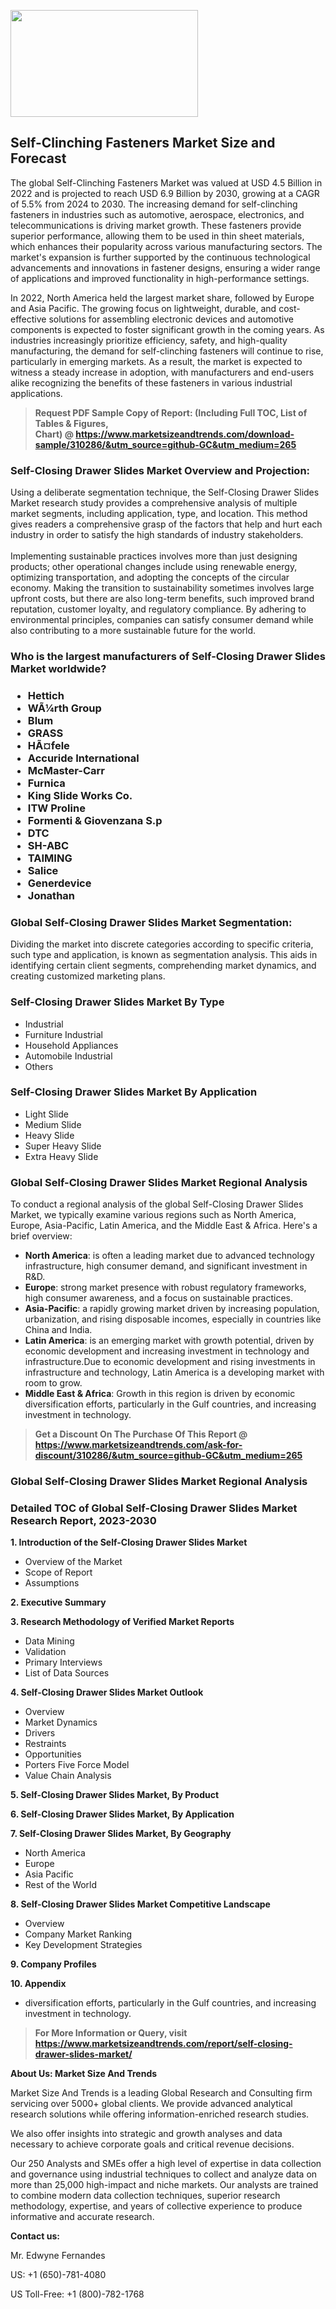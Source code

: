 <p><img class="alignnone size-medium wp-image-20088" src="https://ffe5etoiles.com/wp-content/uploads/2024/12/MST1-300x171.png" alt="" width="300" height="171" /></p><h2>Self-Clinching Fasteners Market Size and Forecast</h2><p>The global Self-Clinching Fasteners Market was valued at USD 4.5 Billion in 2022 and is projected to reach USD 6.9 Billion by 2030, growing at a CAGR of 5.5% from 2024 to 2030. The increasing demand for self-clinching fasteners in industries such as automotive, aerospace, electronics, and telecommunications is driving market growth. These fasteners provide superior performance, allowing them to be used in thin sheet materials, which enhances their popularity across various manufacturing sectors. The market's expansion is further supported by the continuous technological advancements and innovations in fastener designs, ensuring a wider range of applications and improved functionality in high-performance settings.</p><p>In 2022, North America held the largest market share, followed by Europe and Asia Pacific. The growing focus on lightweight, durable, and cost-effective solutions for assembling electronic devices and automotive components is expected to foster significant growth in the coming years. As industries increasingly prioritize efficiency, safety, and high-quality manufacturing, the demand for self-clinching fasteners will continue to rise, particularly in emerging markets. As a result, the market is expected to witness a steady increase in adoption, with manufacturers and end-users alike recognizing the benefits of these fasteners in various industrial applications.</p></p><blockquote id="" class=""><strong>Request PDF Sample Copy of Report: (Including Full TOC, List of Tables &amp; Figures, Chart)&nbsp;@&nbsp;<strong><a href="https://www.marketsizeandtrends.com/download-sample/310286/&utm_source=github-GC&utm_medium=265" target="_blank">https://www.marketsizeandtrends.com/download-sample/310286/&utm_source=github-GC&utm_medium=265</a></strong></strong></blockquote><h3 id="" class="">Self-Closing Drawer Slides Market&nbsp;Overview and Projection:</h3><p id="" class="">Using a deliberate segmentation technique, the Self-Closing Drawer Slides Market research study provides a comprehensive analysis of multiple market segments, including application, type, and location. This method gives readers a comprehensive grasp of the factors that help and hurt each industry in order to satisfy the high standards of industry stakeholders. <br /> <br />Implementing sustainable practices involves more than just designing products; other operational changes include using renewable energy, optimizing transportation, and adopting the concepts of the circular economy. Making the transition to sustainability sometimes involves large upfront costs, but there are also long-term benefits, such improved brand reputation, customer loyalty, and regulatory compliance. By adhering to environmental principles, companies can satisfy consumer demand while also contributing to a more sustainable future for the world.</p><h3 id="" class="">Who is the largest manufacturers of&nbsp;Self-Closing Drawer Slides Market worldwide?</h3><h3 class=""><p><ul><li>Hettich </li><li> WÃ¼rth Group </li><li> Blum </li><li> GRASS </li><li> HÃ¤fele </li><li> Accuride International </li><li> McMaster-Carr </li><li> Furnica </li><li> King Slide Works Co. </li><li> ITW Proline </li><li> Formenti & Giovenzana S.p </li><li> DTC </li><li> SH-ABC </li><li> TAIMING </li><li> Salice </li><li> Generdevice </li><li> Jonathan</li></ul></p></h3><h3 id="" class="">Global&nbsp;Self-Closing Drawer Slides Market Segmentation:</h3><p id="" class="">Dividing the market into discrete categories according to specific criteria, such type and application, is known as segmentation analysis. This aids in identifying certain client segments, comprehending market dynamics, and creating customized marketing plans.</p><h3 id="" class="">Self-Closing Drawer Slides Market&nbsp;By Type</h3><p><p><ul><li>Industrial</li><li> Furniture Industrial</li><li> Household Appliances</li><li> Automobile Industrial</li><li> Others</p></li></ul></p></p><h3 id="" class="">Self-Closing Drawer Slides Market&nbsp;By Application</h3><p class=""><p><ul><li>Light Slide</li><li> Medium Slide</li><li> Heavy Slide</li><li> Super Heavy Slide</li><li> Extra Heavy Slide</li></ul></p></p><h3 id="" class="">Global Self-Closing Drawer Slides Market Regional Analysis</h3><p id="" class="">To conduct a regional analysis of the global Self-Closing Drawer Slides Market, we typically examine various regions such as North America, Europe, Asia-Pacific, Latin America, and the Middle East &amp; Africa. Here's a brief overview:</p><ul><li><strong>North America</strong>: is often a leading market due to advanced technology infrastructure, high consumer demand, and significant investment in R&amp;D.</li><li><strong>Europe</strong>: strong market presence with robust regulatory frameworks, high consumer awareness, and a focus on sustainable practices.</li><li><strong>Asia-Pacific</strong>: a rapidly growing market driven by increasing population, urbanization, and rising disposable incomes, especially in countries like China and India.</li><li><strong>Latin America</strong>: is an emerging market with growth potential, driven by economic development and increasing investment in technology and infrastructure.Due to economic development and rising investments in infrastructure and technology, Latin America is a developing market with room to grow.</li><li><strong>Middle East &amp; Africa</strong>: Growth in this region is driven by economic diversification efforts, particularly in the Gulf countries, and increasing investment in technology.</li></ul><blockquote id="" class=""><strong>Get a Discount On The Purchase Of This Report @ <strong><a href="https://www.marketsizeandtrends.com/ask-for-discount/310286/&utm_source=github-GC&utm_medium=265" target="_blank">https://www.marketsizeandtrends.com/ask-for-discount/310286/&utm_source=github-GC&utm_medium=265</a></strong></strong></blockquote><h3 id="" class="">Global Self-Closing Drawer Slides Market Regional Analysis</h3><h3 id="" class="">Detailed TOC of Global Self-Closing Drawer Slides Market Research Report, 2023-2030</h3><p id="" class=""><strong>1. Introduction of the Self-Closing Drawer Slides Market</strong></p><ul><li>Overview of the Market</li><li>Scope of Report</li><li>Assumptions</li></ul><p id="" class=""><strong>2. Executive Summary</strong></p><p id="" class=""><strong>3. Research Methodology of Verified Market Reports</strong></p><ul><li>Data Mining</li><li>Validation</li><li>Primary Interviews</li><li>List of Data Sources</li></ul><p id="" class=""><strong>4. Self-Closing Drawer Slides Market Outlook</strong></p><ul><li>Overview</li><li>Market Dynamics</li><li>Drivers</li><li>Restraints</li><li>Opportunities</li><li>Porters Five Force Model</li><li>Value Chain Analysis</li></ul><p id="" class=""><strong>5. Self-Closing Drawer Slides Market, By Product</strong></p><p id="" class=""><strong>6. Self-Closing Drawer Slides Market, By Application</strong></p><p id="" class=""><strong>7. Self-Closing Drawer Slides Market, By Geography</strong></p><ul><li>North America</li><li>Europe</li><li>Asia Pacific</li><li>Rest of the World</li></ul><p id="" class=""><strong>8. Self-Closing Drawer Slides Market Competitive Landscape</strong></p><ul><li>Overview</li><li>Company Market Ranking</li><li>Key Development Strategies</li></ul><p id="" class=""><strong>9. Company Profiles</strong></p><p id="" class=""><strong>10. Appendix</strong></p><ul><li>diversification efforts, particularly in the Gulf countries, and increasing investment in technology.</li></ul><blockquote id="" class=""><strong>For More Information or Query, visit <strong><strong><a href="https://www.marketsizeandtrends.com/report/self-closing-drawer-slides-market/" target="_blank">https://www.marketsizeandtrends.com/report/self-closing-drawer-slides-market/</a></strong></strong></strong></blockquote><p id="" class=""><strong>About Us: Market Size And Trends</strong></p><p id="" class="">Market Size And Trends is a leading Global Research and Consulting firm servicing over 5000+ global clients. We provide advanced analytical research solutions while offering information-enriched research studies.</p><p id="" class="">We also offer insights into strategic and growth analyses and data necessary to achieve corporate goals and critical revenue decisions.</p><p id="" class="">Our 250 Analysts and SMEs offer a high level of expertise in data collection and governance using industrial techniques to collect and analyze data on more than 25,000 high-impact and niche markets. Our analysts are trained to combine modern data collection techniques, superior research methodology, expertise, and years of collective experience to produce informative and accurate research.</p><p id="" class=""><strong>Contact us:</strong></p><p id="" class="">Mr. Edwyne Fernandes</p><p id="" class="">US: +1 (650)-781-4080</p><p id="" class="">US Toll-Free: +1 (800)-782-1768</p>
